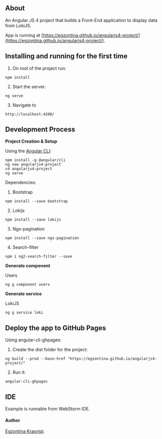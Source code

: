 
## About
An Angular JS 4 project that builds a Front-End application to display data from LokiJS.

App is running at [https://egzontina.github.io/angularjs4-project/](https://egzontina.github.io/angularjs4-project/).





## Installing and running for the first time

1. On root of the project run: 
```
npm install
```
2. Start the server: 
```
ng serve
```
3.  Navigate to 
```
http://localhost:4200/
```



## Development Process

**Project Creation & Setup**

Using the [Angular CLI](https://github.com/angular/angular-cli):
```
npm install -g @angular/cli 
ng new angularjs4-project`
cd angularjs4-project
ng serve
```
Dependencies:
1. Bootstrap
```
npm install --save bootstrap
```
2. Lokijs 
```
npm install --save lokijs
```
3. Ngx-pagination 
```
npm install --save ngx-pagination
```
4. Search-filter 
```
npm i ng2-search-filter --save
```


**Generate component**

Users 
```
ng g component users
```


**Generate service**

LokiJS 
```
ng g service loki
```



## Deploy the app to GitHub Pages

Using angular-cli-ghpages:
1. Create the dist folder for the project: 
```
ng build --prod --base-href "https://egzontina.github.io/angularjs4-project/"
```
2. Run it: 
```
angular-cli-ghpages
```



## IDE
Example is runnable from WebStorm IDE.



#### Author

[Egzontina Krasniqi](https://github.com/egzontina).

